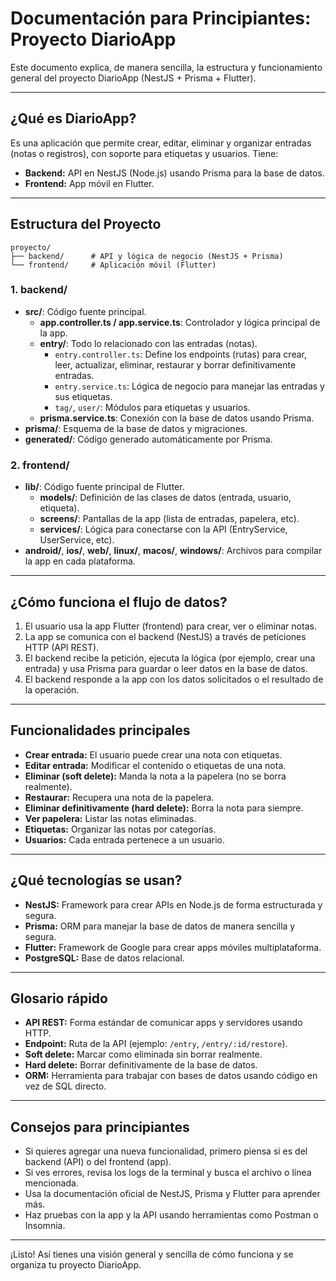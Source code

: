 # Documentación para Principiantes: Proyecto DiarioApp

Este documento explica, de manera sencilla, la estructura y funcionamiento general del proyecto DiarioApp (NestJS + Prisma + Flutter).

---

## ¿Qué es DiarioApp?
Es una aplicación que permite crear, editar, eliminar y organizar entradas (notas o registros), con soporte para etiquetas y usuarios. Tiene:
- **Backend:** API en NestJS (Node.js) usando Prisma para la base de datos.
- **Frontend:** App móvil en Flutter.

---

## Estructura del Proyecto

```
proyecto/
├── backend/      # API y lógica de negocio (NestJS + Prisma)
└── frontend/     # Aplicación móvil (Flutter)
```

### 1. backend/
- **src/**: Código fuente principal.
  - **app.controller.ts / app.service.ts**: Controlador y lógica principal de la app.
  - **entry/**: Todo lo relacionado con las entradas (notas).
    - `entry.controller.ts`: Define los endpoints (rutas) para crear, leer, actualizar, eliminar, restaurar y borrar definitivamente entradas.
    - `entry.service.ts`: Lógica de negocio para manejar las entradas y sus etiquetas.
    - `tag/`, `user/`: Módulos para etiquetas y usuarios.
  - **prisma.service.ts**: Conexión con la base de datos usando Prisma.
- **prisma/**: Esquema de la base de datos y migraciones.
- **generated/**: Código generado automáticamente por Prisma.

### 2. frontend/
- **lib/**: Código fuente principal de Flutter.
  - **models/**: Definición de las clases de datos (entrada, usuario, etiqueta).
  - **screens/**: Pantallas de la app (lista de entradas, papelera, etc).
  - **services/**: Lógica para conectarse con la API (EntryService, UserService, etc).
- **android/**, **ios/**, **web/**, **linux/**, **macos/**, **windows/**: Archivos para compilar la app en cada plataforma.

---

## ¿Cómo funciona el flujo de datos?
1. El usuario usa la app Flutter (frontend) para crear, ver o eliminar notas.
2. La app se comunica con el backend (NestJS) a través de peticiones HTTP (API REST).
3. El backend recibe la petición, ejecuta la lógica (por ejemplo, crear una entrada) y usa Prisma para guardar o leer datos en la base de datos.
4. El backend responde a la app con los datos solicitados o el resultado de la operación.

---

## Funcionalidades principales
- **Crear entrada:** El usuario puede crear una nota con etiquetas.
- **Editar entrada:** Modificar el contenido o etiquetas de una nota.
- **Eliminar (soft delete):** Manda la nota a la papelera (no se borra realmente).
- **Restaurar:** Recupera una nota de la papelera.
- **Eliminar definitivamente (hard delete):** Borra la nota para siempre.
- **Ver papelera:** Listar las notas eliminadas.
- **Etiquetas:** Organizar las notas por categorías.
- **Usuarios:** Cada entrada pertenece a un usuario.

---

## ¿Qué tecnologías se usan?
- **NestJS:** Framework para crear APIs en Node.js de forma estructurada y segura.
- **Prisma:** ORM para manejar la base de datos de manera sencilla y segura.
- **Flutter:** Framework de Google para crear apps móviles multiplataforma.
- **PostgreSQL:** Base de datos relacional.

---

## Glosario rápido
- **API REST:** Forma estándar de comunicar apps y servidores usando HTTP.
- **Endpoint:** Ruta de la API (ejemplo: `/entry`, `/entry/:id/restore`).
- **Soft delete:** Marcar como eliminada sin borrar realmente.
- **Hard delete:** Borrar definitivamente de la base de datos.
- **ORM:** Herramienta para trabajar con bases de datos usando código en vez de SQL directo.

---

## Consejos para principiantes
- Si quieres agregar una nueva funcionalidad, primero piensa si es del backend (API) o del frontend (app).
- Si ves errores, revisa los logs de la terminal y busca el archivo o línea mencionada.
- Usa la documentación oficial de NestJS, Prisma y Flutter para aprender más.
- Haz pruebas con la app y la API usando herramientas como Postman o Insomnia.

---

¡Listo! Así tienes una visión general y sencilla de cómo funciona y se organiza tu proyecto DiarioApp.

